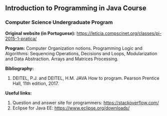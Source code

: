 ## Introduction to Programming in Java Course

### Computer Science Undergraduate Program

**Original website (in Portuguese):** https://leticia.compscinet.org/classes/pi-2015-1-pratica/

**Program:**
Computer Organization notions. Programming Logic and Algorithms: Sequencing Operations, Decisions and Loops, Modularization and Data Abstraction. Arrays and Matrices Processing.

**Bibliography:**
1. DEITEL, P.J. and DEITEL, H.M. JAVA How to program. Pearson Prentice Hall, 11th edition, 2017.

**Useful links:**
1. Question and answer site for programmers: https://stackoverflow.com/
2. Eclipse for Java EE: https://www.eclipse.org/downloads/
